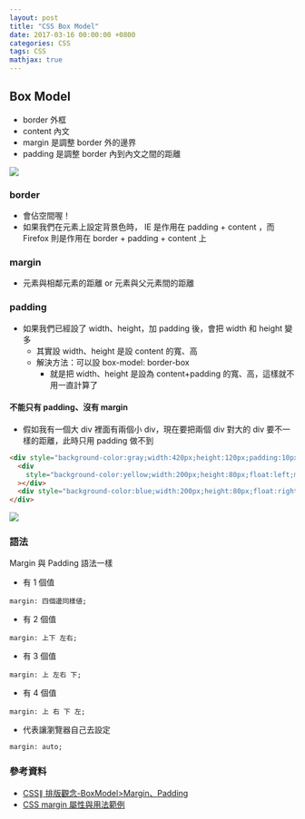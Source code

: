 ```yaml
---
layout: post
title: "CSS Box Model"
date: 2017-03-16 00:00:00 +0800
categories: CSS
tags: CSS
mathjax: true
---
```


## Box Model

- border 外框
- content 內文
- margin 是調整 border 外的邊界
- padding 是調整 border 內到內文之間的距離

![](https://i.imgur.com/N6j1hKM.png)

### border

- 會佔空間喔！
- 如果我們在元素上設定背景色時， IE 是作用在 padding + content ，而 Firefox 則是作用在 border + padding + content 上

### margin

- 元素與相鄰元素的距離 or 元素與父元素間的距離

### padding

- 如果我們已經設了 width、height，加 padding 後，會把 width 和 height 變多
  - 其實設 width、height 是設 content 的寬、高
  - 解決方法：可以設 box-model: border-box
    - 就是把 width、height 是設為 content+padding 的寬、高，這樣就不用一直計算了

#### 不能只有 padding、沒有 margin

- 假如我有一個大 div 裡面有兩個小 div，現在要把兩個 div 對大的 div 要不一樣的距離，此時只用 padding 做不到

```html
<div style="background-color:gray;width:420px;height:120px;padding:10px">
  <div
    style="background-color:yellow;width:200px;height:80px;float:left;margin-top:30px;"
  ></div>
  <div style="background-color:blue;width:200px;height:80px;float:right"></div>
</div>
```

![](https://i.imgur.com/8AuFFTO.png)

### 語法

Margin 與 Padding 語法一樣

- 有 1 個值

```
margin: 四個邊同樣値;
```

- 有 2 個值

```
margin: 上下 左右;
```

- 有 3 個值

```
margin: 上 左右 下;
```

- 有 4 個值

```
margin: 上 右 下 左;
```

- 代表讓瀏覽器自己去設定

```
margin: auto;
```

### 參考資料

- [CSS∥ 排版觀念-BoxModel>Margin、Padding](http://pinkyvivi.pixnet.net/blog/post/1131260-css%E2%88%A5%E6%8E%92%E7%89%88%E8%A7%80%E5%BF%B5-boxmodel%3Emargin%E3%80%81padding)
- [CSS margin 屬性與用法範例](http://www.wibibi.com/info.php?tid=110)
